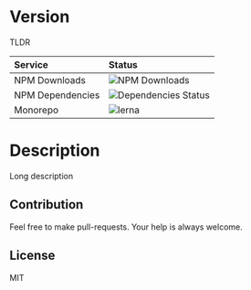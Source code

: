 # Version

TLDR

| Service | Status |
| :------ | :----- |
| NPM Downloads | ![NPM Downloads](https://img.shields.io/npm/dm/@monument/core.svg) |
| NPM Dependencies | ![Dependencies Status](https://david-dm.org/monument/core.svg) |
| Monorepo | ![lerna](https://img.shields.io/badge/maintained%20with-lerna-44cc44.svg) |


# Description

Long description


## Contribution

Feel free to make pull-requests.
Your help is always welcome.


## License

MIT

